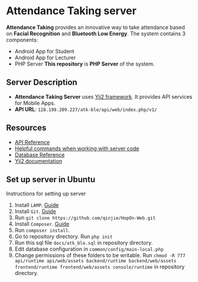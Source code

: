 # Attendance Taking server
**Attendance Taking** provides an innovative way to take attendance based on **Facial Recognition** and **Bluetooth Low Energy**. The system contains 3 components:
- Android App for Student
- Android App for Lecturer
- PHP Server
**This repository** is **PHP Server** of the system.

## Server Description
* **Attendance Taking Server** uses [Yii2 framework](http://www.yiiframework.com/). It provides API services for Mobile Apps.
* **API URL**: ```128.199.209.227/atk-ble/api/web/index.php/v1/```

## Resources
* [API Reference](https://github.com/qinjie/AttendanceByFace-Web/blob/develop/API.md)
* [Helpful commands when working with server code](COMMANDS.md)
* [Database Reference](https://github.com/qinjie/HopOn-Web/blob/develop/Database.md)
* [Yii2 documentation](http://www.yiiframework.com/doc-2.0/guide-index.html)

## Set up server in Ubuntu
Instructions for setting up server

1. Install ```LAMP```. [Guide](https://www.digitalocean.com/community/tutorials/how-to-install-linux-apache-mysql-php-lamp-stack-on-ubuntu-14-04)
2. Install ```Git```. [Guide](https://www.digitalocean.com/community/tutorials/how-to-install-git-on-ubuntu-14-04)
3. Run ```git clone https://github.com/qinjie/HopOn-Web.git```
4. Install ```Composer```. [Guide](https://www.digitalocean.com/community/tutorials/how-to-install-and-use-composer-on-ubuntu-14-04)
5. Run ```composer install```.
6. Go to repository directory. Run ```php init```
7. Run this sql file ```docs/atk_ble.sql``` in repository directory.
8. Edit database configuration in ```common/config/main-local.php```
9. Change permissions of these folders to be writable. Run ```chmod -R 777 api/runtime api/web/assets backend/runtime backend/web/assets frontend/runtime frontend/web/assets console/runtime``` in repository directory.

